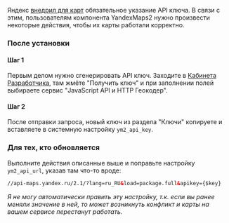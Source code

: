 Яндекс [внедрил для карт][1] обязательное указание API ключа. В связи с этим, пользователям компонента YandexMaps2 нужно произвести некоторые действия, чтобы их карты работали корректно.

### После установки
#### Шаг 1
Первым делом нужно сгенерировать API ключ. Заходите в [Кабинета Разработчика][2], там жмёте "Получить ключ" и при заполнении полей выбираете сервис "JavaScript API и HTTP Геокодер".

#### Шаг 2
После отправки запроса, новый ключ из раздела "Ключи" копируете и вставляете в системную настройку `ym2_api_key`.

### Для тех, кто обновляется
Выполните действия описанные выше и поправьте настройку `ym2_api_url`, указав там что-то вроде:
```html
//api-maps.yandex.ru/2.1/?lang=ru_RU&load=package.full&apikey={$key}
```
_Я не могу автоматически править эту настройку, т.к. если вы ранее меняли значение в ней, то может возникнуть конфликт и карты на вашем сервисе перестанут работать._


[1]: https://yandex.ru/blog/mapsapi/novye-pravila-dostupa-k-api-kart
[2]: https://developer.tech.yandex.ru
